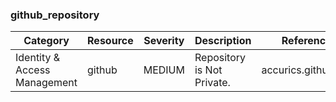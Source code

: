 
### github_repository
| Category | Resource | Severity | Description | Reference ID |
| -------- | -------- | -------- | ----------- | ------------ |
| Identity & Access Management | github | MEDIUM | Repository is Not Private. | accurics.github.IAM.1 |


